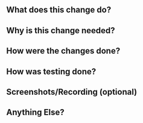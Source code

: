 <!-- See https://www.pullrequest.com/blog/writing-a-great-pull-request-description/ for more info -->
<!-- Remove any sections that are not needed before submitting the PR -->


## What does this change do?
<!-- Explain the changes you’ve made. It doesn’t need to be fancy
and you don’t have to get too technical, yet. Just explicit prose
on your net change will typically suffice. -->



## Why is this change needed?
<!-- Explain both the engineering goal and also some business
objective that is satisfied or moved along -->



## How were the changes done?
<!-- Use this section to draw attention to the significant design decisions
you made -->



## How was testing done?
<!-- Let the reviewer know how you tested the changes. Showing the
results of tests you’ve run is also very helpful. Let the reviewer
also know if some conditions or edge cases were not tested -->



## Screenshots/Recording (optional)
<!-- A simple screenshot of the before and after, or of the current state
vs. your local development view or a recording of the flow which gives better context.-->



## Anything Else?
<!-- You may want to delve into possible architecture changes or
technical debt here. Call out challenges, optimizations, etc. -->

